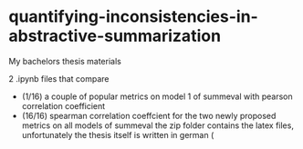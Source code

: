 # quantifying-inconsistencies-in-abstractive-summarization
My bachelors thesis materials

2 .ipynb files that compare 
  - (1/16) a couple of popular metrics on model 1 of summeval with pearson correlation coefficient
  - (16/16) spearman correlation coeffcient for the two newly proposed metrics on all models of summeval
the zip folder contains the latex files, unfortunately the thesis itself is written in german (
